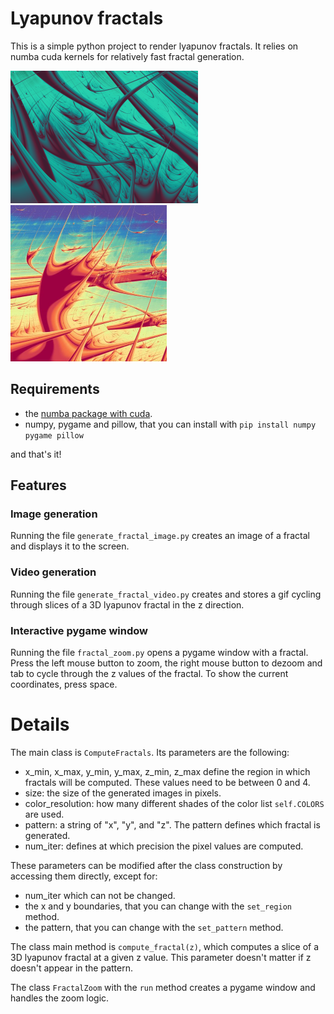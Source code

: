 # Lyapunov fractals
This is a simple python project to render lyapunov fractals. It relies on numba cuda kernels for relatively fast fractal generation.

![Alt text](./outputs/lyapunov_yyxxyyyyyzz.png?raw=true)
![Alt text](./outputs/lyapunov_xyyyxyxyy.png?raw=true)

## Requirements

- the [numba package with cuda](https://numba.pydata.org/numba-doc/latest/cuda/overview.html#requirements).
- numpy, pygame and pillow, that you can install with `pip install numpy pygame pillow`

and that's it!

## Features
### Image generation
Running the file `generate_fractal_image.py` creates an image of a fractal and displays it to the screen.
### Video generation
Running the file `generate_fractal_video.py` creates and stores a gif cycling through slices of a 3D lyapunov fractal in the z direction.
### Interactive pygame window
Running the file `fractal_zoom.py` opens a pygame window with a fractal. Press the left mouse button to zoom, the right mouse button to dezoom and tab to cycle through the z values of the fractal. To show the current coordinates, press space.

# Details
The main class is `ComputeFractals`. Its parameters are the following:
- x_min, x_max, y_min, y_max, z_min, z_max define the region in which fractals will be computed. These values need to be between 0 and 4.
- size: the size of the generated images in pixels.
- color_resolution: how many different shades of the color list `self.COLORS` are used.
- pattern: a string of "x", "y", and "z". The pattern defines which fractal is generated.
- num_iter: defines at which precision the pixel values are computed.

These parameters can be modified after the class construction by accessing them directly, except for:
- num_iter which can not be changed.
- the x and y boundaries, that you can change with the `set_region` method.
- the pattern, that you can change with the `set_pattern` method.

The class main method is `compute_fractal(z)`, which computes
a slice of a 3D lyapunov fractal at a given z value. This parameter doesn't matter if z doesn't appear in the pattern.

The class `FractalZoom` with the `run` method creates a pygame window and handles the zoom logic.